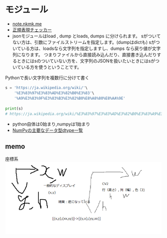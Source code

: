 
# モジュール

- [note.nkmk.me](https://note.nkmk.me/)
- [正規表現チェッカー](https://weblabo.oscasierra.net/tools/regex/)
- jsonモジュールはload , dump とloads, dumps に分けられます。
sがついてない方は、引数にファイルストリームを指定します。(dumpはdictも)
sがついている方は、loadsなら文字列を指定しますし、dumps なら戻り値が文字列になります。
つまりファイルから直接読み込んだり、直接書き込んだりするときにはsのついていない方を、文字列のJSONを扱いたいときにはsがついている方を使うということです。

Pythonで長い文字列を複数行に分けて書く

```python
s = 'https://ja.wikipedia.org/wiki/'\
    '%E3%83%97%E3%83%AD%E3%82%B0%E3%83'\
    '%A9%E3%83%9F%E3%83%B3%E3%82%B0%E8%A8%80%E8%AA%9E'

print(s)
# https://ja.wikipedia.org/wiki/%E3%83%97%E3%83%AD%E3%82%B0%E3%83%A9%E3%83%9F%E3%83%B3%E3%82%B0%E8%A8%80%E8%AA%9E
```

- python自体は0始まり,numpyは1始まり
- [NumPyの主要なデータ型dtype一覧](https://note.nkmk.me/python-numpy-dtype-astype/)

## memo

座標系
![座標系](img\座標系.png)

